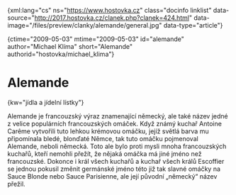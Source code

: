 
{xml:lang="cs" ns="https://www.hostovka.cz" class="docinfo linklist" data-source="http://2017.hostovka.cz/clanek.php?clanek=424.html" data-image="/files/preview/clanky/alemande/general.jpg" data-type="article"}

{ctime="2009-05-03" mtime="2009-05-03" id="alemande" author="Michael Klíma" short="Alemande" authorid="hostovka/michael_klima"}

# Alemande

<!-- generated attribute kw by user_udpatekw.sh on 2020-04-21, do not edit -->

{kw="jídla a jídelní lístky"}

Alemande je francouzský výraz znamenající německý, ale také název jedné z velice populárních francouzských omáček. Když známý kuchař Antoine Carême vytvořili tuto lehkou krémovou omáčku, jejíž světlá barva mu připomínala bledé, blonďaté Němce, tak tuto omáčku pojmenoval Alemande, neboli německá. Toto ale bylo proti mysli mnoha francouzských kuchařů, kteří nemohli přežít, že nějaká omáčka má jiné jméno než francouzské. Dokonce i král všech kuchařů a kuchař všech králů Escoffier se jednou pokusil změnit germánské jméno této již tak slavné omáčky na Sauce Blonde nebo Sauce Parisienne, ale její původní „německý“ název přežil.


